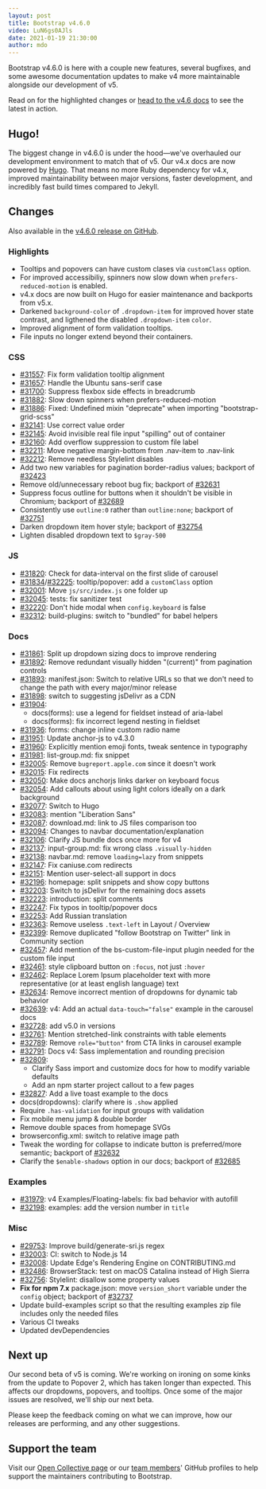 ```yaml
---
layout: post
title: Bootstrap v4.6.0
video: LuN6gs0AJls
date: 2021-01-19 21:30:00
author: mdo
---
```


Bootstrap v4.6.0 is here with a couple new features, several bugfixes, and some awesome documentation updates to make v4 more maintainable alongside our development of v5.

Read on for the highlighted changes or [head to the v4.6 docs](https://getbootstrap.com/docs/4.6/) to see the latest in action.

## Hugo!

The biggest change in v4.6.0 is under the hood—we've overhauled our development environment to match that of v5. Our v4.x docs are now powered by [Hugo](https://gohugo.io). That means no more Ruby dependency for v4.x, improved maintainability between major versions, faster development, and incredibly fast build times compared to Jekyll.

## Changes

Also available in the [v4.6.0 release on GitHub](https://github.com/twbs/bootstrap/releases/tag/v4.6.0).

### Highlights

- Tooltips and popovers can have custom clases via `customClass` option.
- For improved accessibiliy, spinners now slow down when `prefers-reduced-motion` is enabled.
- v4.x docs are now built on Hugo for easier maintenance and backports from v5.x.
- Darkened `background-color` of `.dropdown-item` for improved hover state contrast, and ligthened the disabled `.dropdown-item` `color`.
- Improved alignment of form validation tooltips.
- File inputs no longer extend beyond their containers.

### CSS

- [#31557](https://github.com/twbs/bootstrap/pull/31557): Fix form validation tooltip alignment
- [#31657](https://github.com/twbs/bootstrap/pull/31657): Handle the Ubuntu sans-serif case
- [#31700](https://github.com/twbs/bootstrap/pull/31700): Suppress flexbox side effects in breadcrumb
- [#31882](https://github.com/twbs/bootstrap/pull/31882): Slow down spinners when prefers-reduced-motion
- [#31886](https://github.com/twbs/bootstrap/pull/31886): Fixed: Undefined mixin "deprecate" when importing "bootstrap-grid-scss"
- [#32141](https://github.com/twbs/bootstrap/pull/32141): Use correct value order
- [#32145](https://github.com/twbs/bootstrap/pull/32145): Avoid invisible real file input "spilling" out of container
- [#32160](https://github.com/twbs/bootstrap/pull/32160): Add overflow suppression to custom file label
- [#32211](https://github.com/twbs/bootstrap/pull/32211): Move negative margin-bottom from .nav-item to .nav-link
- [#32212](https://github.com/twbs/bootstrap/pull/32212): Remove needless Stylelint disables
- Add two new variables for pagination border-radius values; backport of [#32423](https://github.com/twbs/bootstrap/pull/32423)
- Remove old/unnecessary reboot bug fix; backport of [#32631](https://github.com/twbs/bootstrap/pull/32631)
- Suppress focus outline for buttons when it shouldn't be visible in Chromium; backport of [#32689](https://github.com/twbs/bootstrap/pull/32689)
- Consistently use `outline:0` rather than `outline:none`; backport of [#32751](https://github.com/twbs/bootstrap/pull/32751)
- Darken dropdown item hover style; backport of [#32754](https://github.com/twbs/bootstrap/pull/32754)
- Lighten disabled dropdown text to `$gray-500`

### JS

- [#31820](https://github.com/twbs/bootstrap/pull/31820): Check for data-interval on the first slide of carousel
- [#31834](https://github.com/twbs/bootstrap/pull/31834)/[#32225](https://github.com/twbs/bootstrap/pull/32225): tooltip/popover: add a `customClass` option
- [#32001](https://github.com/twbs/bootstrap/pull/32001): Move `js/src/index.js` one folder up
- [#32045](https://github.com/twbs/bootstrap/pull/32045): tests: fix sanitizer test
- [#32220](https://github.com/twbs/bootstrap/pull/32220): Don't hide modal when `config.keyboard` is false
- [#32312](https://github.com/twbs/bootstrap/pull/32312): build-plugins: switch to "bundled" for babel helpers

### Docs

- [#31861](https://github.com/twbs/bootstrap/pull/31861): Split up dropdown sizing docs to improve rendering
- [#31892](https://github.com/twbs/bootstrap/pull/31892): Remove redundant visually hidden "(current)" from pagination controls
- [#31893](https://github.com/twbs/bootstrap/pull/31893): manifest.json: Switch to relative URLs so that we don't need to change the path with every major/minor release
- [#31898](https://github.com/twbs/bootstrap/pull/31898): switch to suggesting jsDelivr as a CDN
- [#31904](https://github.com/twbs/bootstrap/pull/31904):
  - docs(forms): use a legend for fieldset instead of aria-label
  - docs(forms): fix incorrect legend nesting in fieldset
- [#31936](https://github.com/twbs/bootstrap/pull/31936): forms: change inline custom radio name
- [#31951](https://github.com/twbs/bootstrap/pull/31951): Update anchor-js to v4.3.0
- [#31960](https://github.com/twbs/bootstrap/pull/31960): Explicitly mention emoji fonts, tweak sentence in typography
- [#31981](https://github.com/twbs/bootstrap/pull/31981): list-group.md: fix snippet
- [#32005](https://github.com/twbs/bootstrap/pull/32005): Remove `bugreport.apple.com` since it doesn't work
- [#32015](https://github.com/twbs/bootstrap/pull/32015): Fix redirects
- [#32050](https://github.com/twbs/bootstrap/pull/32050): Make docs anchorjs links darker on keyboard focus
- [#32054](https://github.com/twbs/bootstrap/pull/32054): Add callouts about using light colors ideally on a dark background
- [#32077](https://github.com/twbs/bootstrap/pull/32077): Switch to Hugo
- [#32083](https://github.com/twbs/bootstrap/pull/32083): mention "Liberation Sans"
- [#32087](https://github.com/twbs/bootstrap/pull/32087): download.md: link to JS files comparison too
- [#32094](https://github.com/twbs/bootstrap/pull/32094): Changes to navbar documentation/explanation
- [#32106](https://github.com/twbs/bootstrap/pull/32106): Clarify JS bundle docs once more for v4
- [#32137](https://github.com/twbs/bootstrap/pull/32137): input-group.md: fix wrong class `.visually-hidden`
- [#32138](https://github.com/twbs/bootstrap/pull/32138): navbar.md: remove `loading=lazy` from snippets
- [#32147](https://github.com/twbs/bootstrap/pull/32147): Fix caniuse.com redirects
- [#32151](https://github.com/twbs/bootstrap/pull/32151): Mention user-select-all support in docs
- [#32196](https://github.com/twbs/bootstrap/pull/32196): homepage: split snippets and show copy buttons
- [#32203](https://github.com/twbs/bootstrap/pull/32203): Switch to jsDelivr for the remaining docs assets
- [#32223](https://github.com/twbs/bootstrap/pull/32223): introduction: split comments
- [#32247](https://github.com/twbs/bootstrap/pull/32247): Fix typos in tooltip/popover docs
- [#32253](https://github.com/twbs/bootstrap/pull/32253): Add Russian translation
- [#32363](https://github.com/twbs/bootstrap/pull/32363): Remove useless `.text-left` in Layout / Overview
- [#32399](https://github.com/twbs/bootstrap/pull/32399): Remove duplicated "follow Bootstrap on Twitter" link in Community section
- [#32457](https://github.com/twbs/bootstrap/pull/32457): Add mention of the bs-custom-file-input plugin needed for the custom file input
- [#32461](https://github.com/twbs/bootstrap/pull/32461): style clipboard button on `:focus`, not just `:hover`
- [#32462](https://github.com/twbs/bootstrap/pull/32462): Replace Lorem Ipsum placeholder text with more representative (or at least english language) text
- [#32634](https://github.com/twbs/bootstrap/pull/32634): Remove incorrect mention of dropdowns for dynamic tab behavior
- [#32639](https://github.com/twbs/bootstrap/pull/32639): v4: Add an actual `data-touch="false"` example in the carousel docs
- [#32728](https://github.com/twbs/bootstrap/pull/32728): add v5.0 in versions
- [#32761](https://github.com/twbs/bootstrap/pull/32761): Mention stretched-link constraints with table elements
- [#32789](https://github.com/twbs/bootstrap/pull/32789): Remove `role="button"` from CTA links in carousel example
- [#32791](https://github.com/twbs/bootstrap/pull/32791): Docs v4: Sass implementation and rounding precision
- [#32809](https://github.com/twbs/bootstrap/pull/32809):
  - Clarify Sass import and customize docs for how to modify variable defaults
  - Add an npm starter project callout to a few pages
- [#32827](https://github.com/twbs/bootstrap/pull/32827): Add a live toast example to the docs
- docs(dropdowns): clarify where is `.show` applied
- Require `.has-validation` for input groups with validation
- Fix mobile menu jump & double border
- Remove double spaces from homepage SVGs
- browserconfig.xml: switch to relative image path
- Tweak the wording for collapse to indicate button is preferred/more semantic; backport of [#32632](https://github.com/twbs/bootstrap/pull/32632)
- Clarify the `$enable-shadows` option in our docs; backport of [#32685](https://github.com/twbs/bootstrap/pull/32685)

### Examples

- [#31979](https://github.com/twbs/bootstrap/pull/31979): v4 Examples/Floating-labels: fix bad behavior with autofill
- [#32198](https://github.com/twbs/bootstrap/pull/32198): examples: add the version number in `title`

### Misc

- [#29753](https://github.com/twbs/bootstrap/pull/29753): Improve build/generate-sri.js regex
- [#32003](https://github.com/twbs/bootstrap/pull/32003): CI: switch to Node.js 14
- [#32008](https://github.com/twbs/bootstrap/pull/32008): Update Edge's Rendering Engine on CONTRIBUTING.md
- [#32486](https://github.com/twbs/bootstrap/pull/32486): BrowserStack: test on macOS Catalina instead of High Sierra
- [#32756](https://github.com/twbs/bootstrap/pull/32756): Stylelint: disallow some property values
- **Fix for npm 7.x** package.json: move `version_short` variable under the `config` object; backport of [#32737](https://github.com/twbs/bootstrap/pull/32737)
- Update build-examples script so that the resulting examples zip file includes only the needed files
- Various CI tweaks
- Updated devDependencies

## Next up

Our second beta of v5 is coming. We're working on ironing on some kinks from the update to Popover 2, which has taken longer than expected. This affects our dropdowns, popovers, and tooltips. Once some of the major issues are resolved, we'll ship our next beta.

Please keep the feedback coming on what we can improve, how our releases are performing, and any other suggestions.

## Support the team

Visit our [Open Collective page](https://opencollective.com/bootstrap) or our [team members](https://github.com/orgs/twbs/people)' GitHub profiles to help support the maintainers contributing to Bootstrap.
